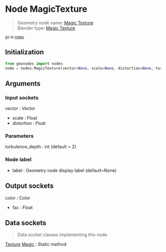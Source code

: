
# Node MagicTexture

> Geometry node name: [Magic Texture](https://docs.blender.org/manual/en/latest/modeling/geometry_nodes/material/magic_texture.html)<br>
  Blender type: [Magic Texture](https://docs.blender.org/api/current/bpy.types.ShaderNodeTexMagic.html)
  
<sub>go to [index](/docs/index.md)</sub>

## Initialization

```python
from geonodes import nodes
node = nodes.MagicTexture(vector=None, scale=None, distortion=None, turbulence_depth=2, label=None)
```



## Arguments


### Input sockets

vector : Vector
- scale : Float
- distortion : Float

### Parameters

turbulence_depth : int (default = 2)

### Node label

- label : Geometry node display label (default=None)

## Output sockets

color : Color
- fac : Float

## Data sockets

> Data socket classes implementing this node.
  
[Texture](/docs/sockets/Texture.md) [Magic](/docs/sockets/Texture.md#magic) : Static method

